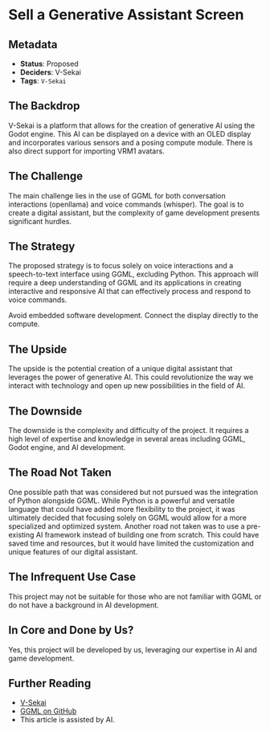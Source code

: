 # Sell a Generative Assistant Screen

## Metadata

- **Status**: Proposed
- **Deciders**: V-Sekai
- **Tags**: `V-Sekai`

## The Backdrop

V-Sekai is a platform that allows for the creation of generative AI using the Godot engine. This AI can be displayed on a device with an OLED display and incorporates various sensors and a posing compute module. There is also direct support for importing VRM1 avatars.

## The Challenge

The main challenge lies in the use of GGML for both conversation interactions (openllama) and voice commands (whisper). The goal is to create a digital assistant, but the complexity of game development presents significant hurdles.

## The Strategy

The proposed strategy is to focus solely on voice interactions and a speech-to-text interface using GGML, excluding Python. This approach will require a deep understanding of GGML and its applications in creating interactive and responsive AI that can effectively process and respond to voice commands.

Avoid embedded software development. Connect the display directly to the compute.

## The Upside

The upside is the potential creation of a unique digital assistant that leverages the power of generative AI. This could revolutionize the way we interact with technology and open up new possibilities in the field of AI.

## The Downside

The downside is the complexity and difficulty of the project. It requires a high level of expertise and knowledge in several areas including GGML, Godot engine, and AI development.

## The Road Not Taken

One possible path that was considered but not pursued was the integration of Python alongside GGML. While Python is a powerful and versatile language that could have added more flexibility to the project, it was ultimately decided that focusing solely on GGML would allow for a more specialized and optimized system. Another road not taken was to use a pre-existing AI framework instead of building one from scratch. This could have saved time and resources, but it would have limited the customization and unique features of our digital assistant.

## The Infrequent Use Case

This project may not be suitable for those who are not familiar with GGML or do not have a background in AI development.

## In Core and Done by Us?

Yes, this project will be developed by us, leveraging our expertise in AI and game development.

## Further Reading

- [V-Sekai](https://v-sekai.org/)
- [GGML on GitHub](https://github.com/ggerganov/ggml)
- This article is assisted by AI.
